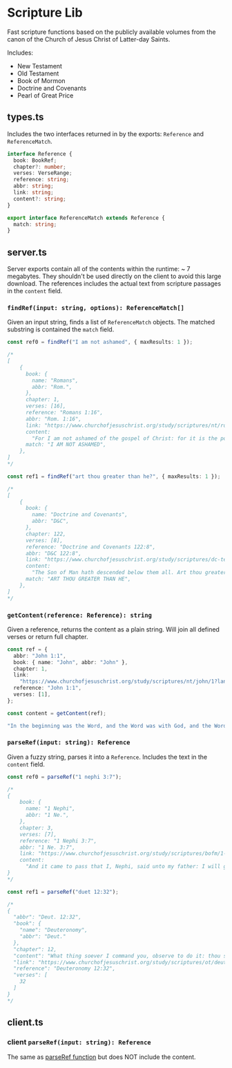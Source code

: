 # Scripture Lib

Fast scripture functions based on the publicly available volumes from the canon
of the Church of Jesus Christ of Latter-day Saints.

Includes:

- New Testament
- Old Testament
- Book of Mormon
- Doctrine and Covenants
- Pearl of Great Price

## types.ts

Includes the two interfaces returned in by the exports: `Reference` and
`ReferenceMatch`.

```typescript
interface Reference {
  book: BookRef;
  chapter?: number;
  verses: VerseRange;
  reference: string;
  abbr: string;
  link: string;
  content?: string;
}

export interface ReferenceMatch extends Reference {
  match: string;
}
```

## server.ts

Server exports contain all of the contents within the runtime: ~ 7 megabytes.
They shouldn't be used directly on the client to avoid this large download. The
references includes the actual text from scripture passages in the `content`
field.

### `findRef(input: string, options): ReferenceMatch[]`

Given an input string, finds a list of `ReferenceMatch` objects. The matched
substring is contained the `match` field.

```typescript
const ref0 = findRef("I am not ashamed", { maxResults: 1 });

/*
[
    {
      book: {
        name: "Romans",
        abbr: "Rom.",
      },
      chapter: 1,
      verses: [16],
      reference: "Romans 1:16",
      abbr: "Rom. 1:16",
      link: "https://www.churchofjesuschrist.org/study/scriptures/nt/rom/1?lang=eng&id=p16#p16",
      content:
        "For I am not ashamed of the gospel of Christ: for it is the power of God unto salvation to every one that believeth; to the Jew first, and also to the Greek.",
      match: "I AM NOT ASHAMED",
    },
]
*/

const ref1 = findRef("art thou greater than he?", { maxResults: 1 });

/*
[
    {
      book: {
        name: "Doctrine and Covenants",
        abbr: "D&C",
      },
      chapter: 122,
      verses: [8],
      reference: "Doctrine and Covenants 122:8",
      abbr: "D&C 122:8",
      link: "https://www.churchofjesuschrist.org/study/scriptures/dc-testament/dc/122?lang=eng&id=p8#p8",
      content:
        "The Son of Man hath descended below them all. Art thou greater than he?",
      match: "ART THOU GREATER THAN HE",
    },
]
*/
```

### `getContent(reference: Reference): string`

Given a reference, returns the content as a plain string. Will join all defined
verses or return full chapter.

```typescript
const ref = {
  abbr: "John 1:1",
  book: { name: "John", abbr: "John" },
  chapter: 1,
  link:
    "https://www.churchofjesuschrist.org/study/scriptures/nt/john/1?lang=eng&id=p1#p1",
  reference: "John 1:1",
  verses: [1],
};

const content = getContent(ref);

"In the beginning was the Word, and the Word was with God, and the Word was God.";
```

### `parseRef(input: string): Reference`

Given a fuzzy string, parses it into a `Reference`. Includes the text in the
`content` field.

```typescript
const ref0 = parseRef("1 nephi 3:7");

/*
{
    book: {
      name: "1 Nephi",
      abbr: "1 Ne.",
    },
    chapter: 3,
    verses: [7],
    reference: "1 Nephi 3:7",
    abbr: "1 Ne. 3:7",
    link: "https://www.churchofjesuschrist.org/study/scriptures/bofm/1-ne/3?lang=eng&id=p7#p7",
    content:
      "And it came to pass that I, Nephi, said unto my father: I will go and do the things which the Lord hath commanded, for I know that the Lord giveth no commandments unto the children of men, save he shall prepare a way for them that they may accomplish the thing which he commandeth them.",
}
*/

const ref1 = parseRef("duet 12:32");

/*
{
  "abbr": "Deut. 12:32",
  "book": {
    "name": "Deuteronomy",
    "abbr": "Deut."
  },
  "chapter": 12,
  "content": "What thing soever I command you, observe to do it: thou shalt not add thereto, nor diminish from it.",
  "link": "https://www.churchofjesuschrist.org/study/scriptures/ot/deut/12?lang=eng&id=p32#p32",
  "reference": "Deuteronomy 12:32",
  "verses": [
    32
  ]
}
*/
```

## client.ts

### client `parseRef(input: string): Reference`

The same as [parseRef function](#parserefinput-string-reference) but does NOT
include the content.
